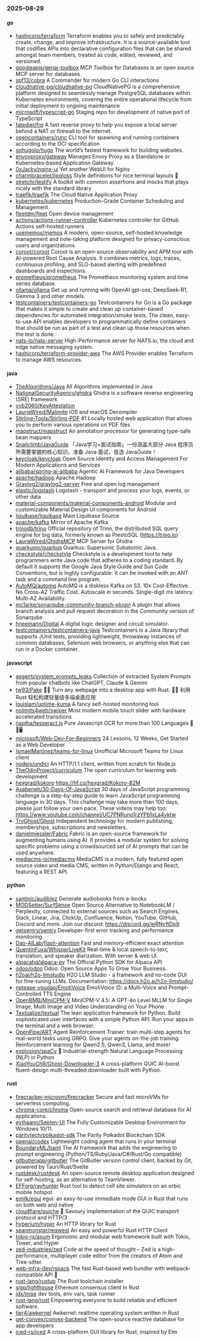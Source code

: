 ### 2025-08-29

#### go
* [hashicorp/terraform](https://github.com/hashicorp/terraform) Terraform enables you to safely and predictably create, change, and improve infrastructure. It is a source-available tool that codifies APIs into declarative configuration files that can be shared amongst team members, treated as code, edited, reviewed, and versioned.
* [googleapis/genai-toolbox](https://github.com/googleapis/genai-toolbox) MCP Toolbox for Databases is an open source MCP server for databases.
* [spf13/cobra](https://github.com/spf13/cobra) A Commander for modern Go CLI interactions
* [cloudnative-pg/cloudnative-pg](https://github.com/cloudnative-pg/cloudnative-pg) CloudNativePG is a comprehensive platform designed to seamlessly manage PostgreSQL databases within Kubernetes environments, covering the entire operational lifecycle from initial deployment to ongoing maintenance
* [microsoft/typescript-go](https://github.com/microsoft/typescript-go) Staging repo for development of native port of TypeScript
* [fatedier/frp](https://github.com/fatedier/frp) A fast reverse proxy to help you expose a local server behind a NAT or firewall to the internet.
* [opencontainers/runc](https://github.com/opencontainers/runc) CLI tool for spawning and running containers according to the OCI specification
* [gohugoio/hugo](https://github.com/gohugoio/hugo) The world’s fastest framework for building websites.
* [envoyproxy/gateway](https://github.com/envoyproxy/gateway) Manages Envoy Proxy as a Standalone or Kubernetes-based Application Gateway
* [0xJacky/nginx-ui](https://github.com/0xJacky/nginx-ui) Yet another WebUI for Nginx
* [charmbracelet/lipgloss](https://github.com/charmbracelet/lipgloss) Style definitions for nice terminal layouts 👄
* [stretchr/testify](https://github.com/stretchr/testify) A toolkit with common assertions and mocks that plays nicely with the standard library
* [traefik/traefik](https://github.com/traefik/traefik) The Cloud Native Application Proxy
* [kubernetes/kubernetes](https://github.com/kubernetes/kubernetes) Production-Grade Container Scheduling and Management
* [fleetdm/fleet](https://github.com/fleetdm/fleet) Open device management
* [actions/actions-runner-controller](https://github.com/actions/actions-runner-controller) Kubernetes controller for GitHub Actions self-hosted runners
* [usememos/memos](https://github.com/usememos/memos) A modern, open-source, self-hosted knowledge management and note-taking platform designed for privacy-conscious users and organizations.
* [coroot/coroot](https://github.com/coroot/coroot) Coroot is an open-source observability and APM tool with AI-powered Root Cause Analysis. It combines metrics, logs, traces, continuous profiling, and SLO-based alerting with predefined dashboards and inspections.
* [prometheus/prometheus](https://github.com/prometheus/prometheus) The Prometheus monitoring system and time series database.
* [ollama/ollama](https://github.com/ollama/ollama) Get up and running with OpenAI gpt-oss, DeepSeek-R1, Gemma 3 and other models.
* [testcontainers/testcontainers-go](https://github.com/testcontainers/testcontainers-go) Testcontainers for Go is a Go package that makes it simple to create and clean up container-based dependencies for automated integration/smoke tests. The clean, easy-to-use API enables developers to programmatically define containers that should be run as part of a test and clean up those resources when the test is done.
* [nats-io/nats-server](https://github.com/nats-io/nats-server) High-Performance server for NATS.io, the cloud and edge native messaging system.
* [hashicorp/terraform-provider-aws](https://github.com/hashicorp/terraform-provider-aws) The AWS Provider enables Terraform to manage AWS resources.

#### java
* [TheAlgorithms/Java](https://github.com/TheAlgorithms/Java) All Algorithms implemented in Java
* [NationalSecurityAgency/ghidra](https://github.com/NationalSecurityAgency/ghidra) Ghidra is a software reverse engineering (SRE) framework
* [vvb2060/KeyAttestation](https://github.com/vvb2060/KeyAttestation)
* [LaurieWired/Malimite](https://github.com/LaurieWired/Malimite) iOS and macOS Decompiler
* [Stirling-Tools/Stirling-PDF](https://github.com/Stirling-Tools/Stirling-PDF) #1 Locally hosted web application that allows you to perform various operations on PDF files
* [mapstruct/mapstruct](https://github.com/mapstruct/mapstruct) An annotation processor for generating type-safe bean mappers
* [Snailclimb/JavaGuide](https://github.com/Snailclimb/JavaGuide) 「Java学习+面试指南」一份涵盖大部分 Java 程序员所需要掌握的核心知识。准备 Java 面试，首选 JavaGuide！
* [keycloak/keycloak](https://github.com/keycloak/keycloak) Open Source Identity and Access Management For Modern Applications and Services
* [alibaba/spring-ai-alibaba](https://github.com/alibaba/spring-ai-alibaba) Agentic AI Framework for Java Developers
* [apache/hadoop](https://github.com/apache/hadoop) Apache Hadoop
* [Graylog2/graylog2-server](https://github.com/Graylog2/graylog2-server) Free and open log management
* [elastic/logstash](https://github.com/elastic/logstash) Logstash - transport and process your logs, events, or other data
* [material-components/material-components-android](https://github.com/material-components/material-components-android) Modular and customizable Material Design UI components for Android
* [liquibase/liquibase](https://github.com/liquibase/liquibase) Main Liquibase Source
* [apache/kafka](https://github.com/apache/kafka) Mirror of Apache Kafka
* [trinodb/trino](https://github.com/trinodb/trino) Official repository of Trino, the distributed SQL query engine for big data, formerly known as PrestoSQL (https://trino.io)
* [LaurieWired/GhidraMCP](https://github.com/LaurieWired/GhidraMCP) MCP Server for Ghidra
* [quarkusio/quarkus](https://github.com/quarkusio/quarkus) Quarkus: Supersonic Subatomic Java.
* [checkstyle/checkstyle](https://github.com/checkstyle/checkstyle) Checkstyle is a development tool to help programmers write Java code that adheres to a coding standard. By default it supports the Google Java Style Guide and Sun Code Conventions, but is highly configurable. It can be invoked with an ANT task and a command line program.
* [AutoMQ/automq](https://github.com/AutoMQ/automq) AutoMQ is a diskless Kafka on S3. 10x Cost-Effective. No Cross-AZ Traffic Cost. Autoscale in seconds. Single-digit ms latency. Multi-AZ Availability.
* [mc1arke/sonarqube-community-branch-plugin](https://github.com/mc1arke/sonarqube-community-branch-plugin) A plugin that allows branch analysis and pull request decoration in the Community version of Sonarqube
* [hneemann/Digital](https://github.com/hneemann/Digital) A digital logic designer and circuit simulator.
* [testcontainers/testcontainers-java](https://github.com/testcontainers/testcontainers-java) Testcontainers is a Java library that supports JUnit tests, providing lightweight, throwaway instances of common databases, Selenium web browsers, or anything else that can run in a Docker container.

#### javascript
* [asgeirtj/system_prompts_leaks](https://github.com/asgeirtj/system_prompts_leaks) Collection of extracted System Prompts from popular chatbots like ChatGPT, Claude & Gemini
* [tw93/Pake](https://github.com/tw93/Pake) 🤱🏻 Turn any webpage into a desktop app with Rust. 🤱🏻 利用 Rust 轻松构建轻量级多端桌面应用
* [louislam/uptime-kuma](https://github.com/louislam/uptime-kuma) A fancy self-hosted monitoring tool
* [nolimits4web/swiper](https://github.com/nolimits4web/swiper) Most modern mobile touch slider with hardware accelerated transitions
* [naptha/tesseract.js](https://github.com/naptha/tesseract.js) Pure Javascript OCR for more than 100 Languages 📖🎉🖥
* [microsoft/Web-Dev-For-Beginners](https://github.com/microsoft/Web-Dev-For-Beginners) 24 Lessons, 12 Weeks, Get Started as a Web Developer
* [IsmaelMartinez/teams-for-linux](https://github.com/IsmaelMartinez/teams-for-linux) Unofficial Microsoft Teams for Linux client
* [nodejs/undici](https://github.com/nodejs/undici) An HTTP/1.1 client, written from scratch for Node.js
* [TheOdinProject/curriculum](https://github.com/TheOdinProject/curriculum) The open curriculum for learning web development
* [hexgrad/kokoro](https://github.com/hexgrad/kokoro) https://hf.co/hexgrad/Kokoro-82M
* [Asabeneh/30-Days-Of-JavaScript](https://github.com/Asabeneh/30-Days-Of-JavaScript) 30 days of JavaScript programming challenge is a step-by-step guide to learn JavaScript programming language in 30 days. This challenge may take more than 100 days, please just follow your own pace. These videos may help too: https://www.youtube.com/channel/UC7PNRuno1rzYPb1xLa4yktw
* [TryGhost/Ghost](https://github.com/TryGhost/Ghost) Independent technology for modern publishing, memberships, subscriptions and newsletters.
* [danielmiessler/Fabric](https://github.com/danielmiessler/Fabric) Fabric is an open-source framework for augmenting humans using AI. It provides a modular system for solving specific problems using a crowdsourced set of AI prompts that can be used anywhere.
* [mediacms-io/mediacms](https://github.com/mediacms-io/mediacms) MediaCMS is a modern, fully featured open source video and media CMS, written in Python/Django and React, featuring a REST API.

#### python
* [santinic/audiblez](https://github.com/santinic/audiblez) Generate audiobooks from e-books
* [MODSetter/SurfSense](https://github.com/MODSetter/SurfSense) Open Source Alternative to NotebookLM / Perplexity, connected to external sources such as Search Engines, Slack, Linear, Jira, ClickUp, Confluence, Notion, YouTube, GitHub, Discord and more. Join our discord: https://discord.gg/ejRNvftDp9
* [getsentry/sentry](https://github.com/getsentry/sentry) Developer-first error tracking and performance monitoring
* [Dao-AILab/flash-attention](https://github.com/Dao-AILab/flash-attention) Fast and memory-efficient exact attention
* [QuentinFuxa/WhisperLiveKit](https://github.com/QuentinFuxa/WhisperLiveKit) Real-time & local speech-to-text, translation, and speaker diarization. With server & web UI.
* [alpacahq/alpaca-py](https://github.com/alpacahq/alpaca-py) The Official Python SDK for Alpaca API
* [odoo/odoo](https://github.com/odoo/odoo) Odoo. Open Source Apps To Grow Your Business.
* [h2oai/h2o-llmstudio](https://github.com/h2oai/h2o-llmstudio) H2O LLM Studio - a framework and no-code GUI for fine-tuning LLMs. Documentation: https://docs.h2o.ai/h2o-llmstudio/
* [netease-youdao/EmotiVoice](https://github.com/netease-youdao/EmotiVoice) EmotiVoice 😊: a Multi-Voice and Prompt-Controlled TTS Engine
* [OpenBMB/MiniCPM-V](https://github.com/OpenBMB/MiniCPM-V) MiniCPM-V 4.5: A GPT-4o Level MLLM for Single Image, Multi Image and Video Understanding on Your Phone
* [Textualize/textual](https://github.com/Textualize/textual) The lean application framework for Python. Build sophisticated user interfaces with a simple Python API. Run your apps in the terminal and a web browser.
* [OpenPipe/ART](https://github.com/OpenPipe/ART) Agent Reinforcement Trainer: train multi-step agents for real-world tasks using GRPO. Give your agents on-the-job training. Reinforcement learning for Qwen2.5, Qwen3, Llama, and more!
* [explosion/spaCy](https://github.com/explosion/spaCy) 💫 Industrial-strength Natural Language Processing (NLP) in Python
* [XiaoYouChR/Ghost-Downloader-3](https://github.com/XiaoYouChR/Ghost-Downloader-3) A cross-platform QUIC AI-boost fluent-design multi-threaded downloader built with Python.

#### rust
* [firecracker-microvm/firecracker](https://github.com/firecracker-microvm/firecracker) Secure and fast microVMs for serverless computing.
* [chroma-core/chroma](https://github.com/chroma-core/chroma) Open-source search and retrieval database for AI applications.
* [eythaann/Seelen-UI](https://github.com/eythaann/Seelen-UI) The Fully Customizable Desktop Environment for Windows 10/11.
* [paritytech/polkadot-sdk](https://github.com/paritytech/polkadot-sdk) The Parity Polkadot Blockchain SDK
* [openai/codex](https://github.com/openai/codex) Lightweight coding agent that runs in your terminal
* [BoundaryML/baml](https://github.com/BoundaryML/baml) The AI framework that adds the engineering to prompt engineering (Python/TS/Ruby/Java/C#/Rust/Go compatible)
* [gitbutlerapp/gitbutler](https://github.com/gitbutlerapp/gitbutler) The GitButler version control client, backed by Git, powered by Tauri/Rust/Svelte
* [rustdesk/rustdesk](https://github.com/rustdesk/rustdesk) An open-source remote desktop application designed for self-hosting, as an alternative to TeamViewer.
* [EFForg/rayhunter](https://github.com/EFForg/rayhunter) Rust tool to detect cell site simulators on an orbic mobile hotspot
* [emilk/egui](https://github.com/emilk/egui) egui: an easy-to-use immediate mode GUI in Rust that runs on both web and native
* [cloudflare/quiche](https://github.com/cloudflare/quiche) 🥧 Savoury implementation of the QUIC transport protocol and HTTP/3
* [hyperium/hyper](https://github.com/hyperium/hyper) An HTTP library for Rust
* [seanmonstar/reqwest](https://github.com/seanmonstar/reqwest) An easy and powerful Rust HTTP Client
* [tokio-rs/axum](https://github.com/tokio-rs/axum) Ergonomic and modular web framework built with Tokio, Tower, and Hyper
* [zed-industries/zed](https://github.com/zed-industries/zed) Code at the speed of thought – Zed is a high-performance, multiplayer code editor from the creators of Atom and Tree-sitter.
* [web-infra-dev/rspack](https://github.com/web-infra-dev/rspack) The fast Rust-based web bundler with webpack-compatible API 🦀️
* [rust-lang/rustup](https://github.com/rust-lang/rustup) The Rust toolchain installer
* [sigp/lighthouse](https://github.com/sigp/lighthouse) Ethereum consensus client in Rust
* [jdx/mise](https://github.com/jdx/mise) dev tools, env vars, task runner
* [rust-lang/rust](https://github.com/rust-lang/rust) Empowering everyone to build reliable and efficient software.
* [tier4/awkernel](https://github.com/tier4/awkernel) Awkernel: realtime operating system written in Rust
* [get-convex/convex-backend](https://github.com/get-convex/convex-backend) The open-source reactive database for app developers
* [iced-rs/iced](https://github.com/iced-rs/iced) A cross-platform GUI library for Rust, inspired by Elm
